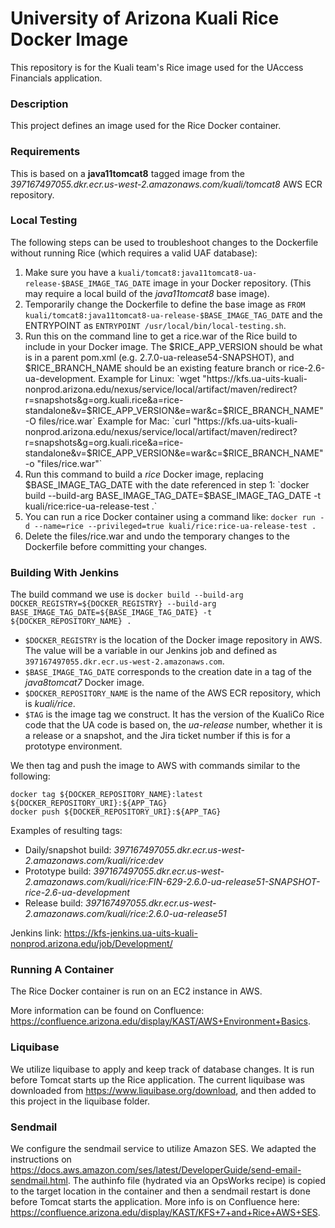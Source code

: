 University of Arizona Kuali Rice Docker Image
=======================================================

This repository is for the Kuali team's Rice image used for the UAccess Financials application.

### Description
This project defines an image used for the Rice Docker container.

### Requirements
This is based on a **java11tomcat8** tagged image from the _397167497055.dkr.ecr.us-west-2.amazonaws.com/kuali/tomcat8_ AWS ECR repository. 

### Local Testing
The following steps can be used to troubleshoot changes to the Dockerfile without running Rice (which requires a valid UAF database):
1. Make sure you have a `kuali/tomcat8:java11tomcat8-ua-release-$BASE_IMAGE_TAG_DATE` image in your Docker repository. (This may require a local build of the *java11tomcat8* base image).
2. Temporarily change the Dockerfile to define the base image as `FROM kuali/tomcat8:java11tomcat8-ua-release-$BASE_IMAGE_TAG_DATE` and the ENTRYPOINT as `ENTRYPOINT /usr/local/bin/local-testing.sh`.
3. Run this on the command line to get a rice.war of the Rice build to include in your Docker image. The $RICE_APP_VERSION should be what is in a parent pom.xml (e.g. 2.7.0-ua-release54-SNAPSHOT), and $RICE_BRANCH_NAME should be an existing feature branch or rice-2.6-ua-development. 
Example for Linux: `wget "https://kfs.ua-uits-kuali-nonprod.arizona.edu/nexus/service/local/artifact/maven/redirect?r=snapshots&g=org.kuali.rice&a=rice-standalone&v=$RICE_APP_VERSION&e=war&c=$RICE_BRANCH_NAME" -O files/rice.war`
Example for Mac: `curl "https://kfs.ua-uits-kuali-nonprod.arizona.edu/nexus/service/local/artifact/maven/redirect?r=snapshots&g=org.kuali.rice&a=rice-standalone&v=$RICE_APP_VERSION&e=war&c=$RICE_BRANCH_NAME" -o "files/rice.war"`
4. Run this command to build a *rice* Docker image, replacing $BASE_IMAGE_TAG_DATE with the date referenced in step 1: `docker build --build-arg BASE_IMAGE_TAG_DATE=$BASE_IMAGE_TAG_DATE -t kuali/rice:rice-ua-release-test .`
5. You can run a rice Docker container using a command like: `docker run -d --name=rice --privileged=true kuali/rice:rice-ua-release-test .`
6. Delete the files/rice.war and undo the temporary changes to the Dockerfile before committing your changes.

### Building With Jenkins
The build command we use is `docker build --build-arg DOCKER_REGISTRY=${DOCKER_REGISTRY} --build-arg BASE_IMAGE_TAG_DATE=${BASE_IMAGE_TAG_DATE} -t ${DOCKER_REPOSITORY_NAME} .`
* `$DOCKER_REGISTRY` is the location of the Docker image repository in AWS. The value will be a variable in our Jenkins job and defined as `397167497055.dkr.ecr.us-west-2.amazonaws.com`.
* `$BASE_IMAGE_TAG_DATE` corresponds to the creation date in a tag of the *java8tomcat7* Docker image.
* `$DOCKER_REPOSITORY_NAME` is the name of the AWS ECR repository, which is _kuali/rice_.
* `$TAG` is the image tag we construct. It has the version of the KualiCo Rice code that the UA code is based on, the _ua-release_ number, whether it is a release or a snapshot, and the Jira ticket number if this is for a prototype environment.

We then tag and push the image to AWS with commands similar to the following: 
```
docker tag ${DOCKER_REPOSITORY_NAME}:latest ${DOCKER_REPOSITORY_URI}:${APP_TAG}
docker push ${DOCKER_REPOSITORY_URI}:${APP_TAG}
```

Examples of resulting tags:
- Daily/snapshot build: _397167497055.dkr.ecr.us-west-2.amazonaws.com/kuali/rice:dev_
- Prototype build: _397167497055.dkr.ecr.us-west-2.amazonaws.com/kuali/rice:FIN-629-2.6.0-ua-release51-SNAPSHOT-rice-2.6-ua-development_
- Release build: _397167497055.dkr.ecr.us-west-2.amazonaws.com/kuali/rice:2.6.0-ua-release51_

Jenkins link: https://kfs-jenkins.ua-uits-kuali-nonprod.arizona.edu/job/Development/

### Running A Container
The Rice Docker container is run on an EC2 instance in AWS. 

More information can be found on Confluence: https://confluence.arizona.edu/display/KAST/AWS+Environment+Basics.

### Liquibase
We utilize liquibase to apply and keep track of database changes. It is run before Tomcat starts up the Rice application. The current liquibase was downloaded from https://www.liquibase.org/download, and then added to this project in the liquibase folder.

### Sendmail
We configure the sendmail service to utilize Amazon SES. We adapted the instructions on https://docs.aws.amazon.com/ses/latest/DeveloperGuide/send-email-sendmail.html. The authinfo file (hydrated via an OpsWorks recipe) is copied to the target location in the container and then a sendmail restart is done before Tomcat starts the application. More info is on Confluence here: https://confluence.arizona.edu/display/KAST/KFS+7+and+Rice+AWS+SES.
